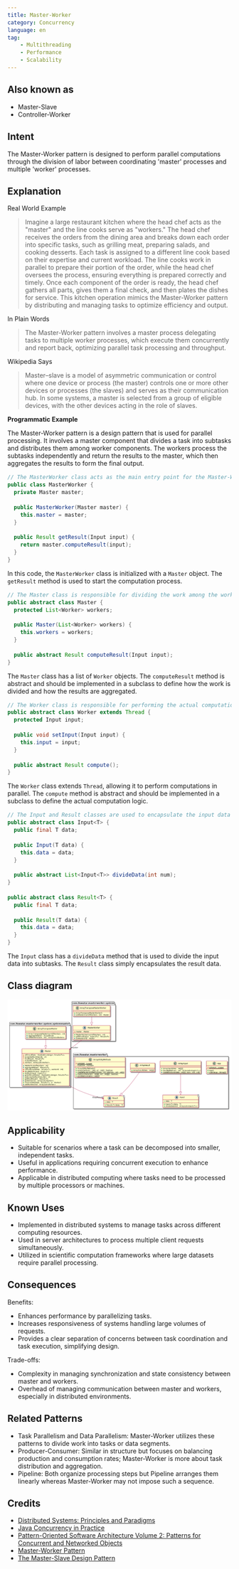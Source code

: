 ```yaml
---
title: Master-Worker
category: Concurrency
language: en
tag:
    - Multithreading
    - Performance
    - Scalability
---
```


## Also known as

* Master-Slave
* Controller-Worker

## Intent

The Master-Worker pattern is designed to perform parallel computations through the division of labor between coordinating 'master' processes and multiple 'worker' processes.

## Explanation

Real World Example

> Imagine a large restaurant kitchen where the head chef acts as the "master" and the line cooks serve as "workers." The head chef receives the orders from the dining area and breaks down each order into specific tasks, such as grilling meat, preparing salads, and cooking desserts. Each task is assigned to a different line cook based on their expertise and current workload. The line cooks work in parallel to prepare their portion of the order, while the head chef oversees the process, ensuring everything is prepared correctly and timely. Once each component of the order is ready, the head chef gathers all parts, gives them a final check, and then plates the dishes for service. This kitchen operation mimics the Master-Worker pattern by distributing and managing tasks to optimize efficiency and output.

In Plain Words

> The Master-Worker pattern involves a master process delegating tasks to multiple worker processes, which execute them concurrently and report back, optimizing parallel task processing and throughput.

Wikipedia Says

> Master–slave is a model of asymmetric communication or control where one device or process (the master) controls one or more other devices or processes (the slaves) and serves as their communication hub. In some systems, a master is selected from a group of eligible devices, with the other devices acting in the role of slaves.

**Programmatic Example**

The Master-Worker pattern is a design pattern that is used for parallel processing. It involves a master component that divides a task into subtasks and distributes them among worker components. The workers process the subtasks independently and return the results to the master, which then aggregates the results to form the final output.

```java
// The MasterWorker class acts as the main entry point for the Master-Worker system.
public class MasterWorker {
  private Master master;

  public MasterWorker(Master master) {
    this.master = master;
  }

  public Result getResult(Input input) {
    return master.computeResult(input);
  }
}
```

In this code, the `MasterWorker` class is initialized with a `Master` object. The `getResult` method is used to start the computation process.

```java
// The Master class is responsible for dividing the work among the workers.
public abstract class Master {
  protected List<Worker> workers;

  public Master(List<Worker> workers) {
    this.workers = workers;
  }

  public abstract Result computeResult(Input input);
}
```

The `Master` class has a list of `Worker` objects. The `computeResult` method is abstract and should be implemented in a subclass to define how the work is divided and how the results are aggregated.

```java
// The Worker class is responsible for performing the actual computation.
public abstract class Worker extends Thread {
  protected Input input;

  public void setInput(Input input) {
    this.input = input;
  }

  public abstract Result compute();
}
```

The `Worker` class extends `Thread`, allowing it to perform computations in parallel. The `compute` method is abstract and should be implemented in a subclass to define the actual computation logic.

```java
// The Input and Result classes are used to encapsulate the input data and the result data.
public abstract class Input<T> {
  public final T data;

  public Input(T data) {
    this.data = data;
  }

  public abstract List<Input<T>> divideData(int num);
}

public abstract class Result<T> {
  public final T data;

  public Result(T data) {
    this.data = data;
  }
}
```

The `Input` class has a `divideData` method that is used to divide the input data into subtasks. The `Result` class simply encapsulates the result data.

## Class diagram

![Master-Worker](./etc/master-worker-pattern.urm.png "Master-Worker pattern class diagram")

## Applicability

* Suitable for scenarios where a task can be decomposed into smaller, independent tasks.
* Useful in applications requiring concurrent execution to enhance performance.
* Applicable in distributed computing where tasks need to be processed by multiple processors or machines.

## Known Uses

* Implemented in distributed systems to manage tasks across different computing resources.
* Used in server architectures to process multiple client requests simultaneously.
* Utilized in scientific computation frameworks where large datasets require parallel processing.

## Consequences

Benefits:

* Enhances performance by parallelizing tasks.
* Increases responsiveness of systems handling large volumes of requests.
* Provides a clear separation of concerns between task coordination and task execution, simplifying design.

Trade-offs:

* Complexity in managing synchronization and state consistency between master and workers.
* Overhead of managing communication between master and workers, especially in distributed environments.

## Related Patterns

* Task Parallelism and Data Parallelism: Master-Worker utilizes these patterns to divide work into tasks or data segments.
* Producer-Consumer: Similar in structure but focuses on balancing production and consumption rates; Master-Worker is more about task distribution and aggregation.
* Pipeline: Both organize processing steps but Pipeline arranges them linearly whereas Master-Worker may not impose such a sequence.

## Credits

* [Distributed Systems: Principles and Paradigms](https://amzn.to/3UN2vbH)
* [Java Concurrency in Practice](https://amzn.to/4aRMruW)
* [Pattern-Oriented Software Architecture Volume 2: Patterns for Concurrent and Networked Objects](https://amzn.to/3UgC24V)
* [Master-Worker Pattern](https://docs.gigaspaces.com/sbp/master-worker-pattern.html)
* [The Master-Slave Design Pattern](https://www.cs.sjsu.edu/~pearce/oom/patterns/behavioral/masterslave.htm)
